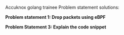 Accuknox golang trainee Problem statement solutions:

**Problem statement 1: Drop packets using eBPF**



**Problem Statement 3: Explain the code snippet**

